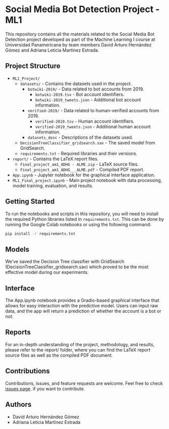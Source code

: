 
# Social Media Bot Detection Project - ML1

This repository contains all the materials related to the Social Media Bot Detection project developed as part of the Machine Learning I course at Universidad Panamericana by team members David Arturo Hernández Gómez and Adriana Leticia Martínez Estrada.

## Project Structure

- `ML1_Project/`
  - `datasets/` - Contains the datasets used in the project.
    - `botwiki-2019/` - Data related to bot accounts from 2019.
      - `botwiki-2019.tsv` - Bot account identifiers.
      - `botwiki-2019_tweets.json` - Additional bot account information.
    - `verified-2019/` - Data related to human-verified accounts from 2019.
      - `verified-2019.tsv` - Human account identifiers.
      - `verified-2019_tweets.json` - Additional human account information.
    - `datasets_desc` - Descriptions of the datasets used.
  - `DecisionTreeClassifier_gridsearch.sav` - The saved model from GridSearch.
  - `requirements.txt` - Required libraries and their versions.
- `report/` - Contains the LaTeX report files.
  - `Final_project_am1_ADHG - ALME.zip` - LaTeX source files.
  - `Final_project_am1_ADHG___ALME.pdf` - Compiled PDF report.
- `App.ipynb` - Jupyter notebook for the graphical interface application.
- `ML1_Final_project.ipynb` - Main project notebook with data processing, model training, evaluation, and results.

## Getting Started

To run the notebooks and scripts in this repository, you will need to install the required Python libraries listed in `requirements.txt`. This can be done by running the Google Colab notebooks or using the following command:

```sh
pip install -r requirements.txt
```

## Models
We've saved the Decision Tree classifier with GridSearch (DecisionTreeClassifier_gridsearch.sav) which proved to be the most effective model during our experiments.

## Interface
The App.ipynb notebook provides a Gradio-based graphical interface that allows for easy interaction with the predictive model. Users can input raw data, and the app will return a prediction of whether the account is a bot or not.

## Reports
For an in-depth understanding of the project, methodology, and results, please refer to the report/ folder, where you can find the LaTeX report source files as well as the compiled PDF document.

## Contributions
Contributions, issues, and feature requests are welcome. Feel free to check  [issues page](https://github.com/adrianaleticiamartinez/MCD/issues). if you want to contribute.

## Authors
- David Arturo Hernández Gómez
- Adriana Leticia Martínez Estrada

